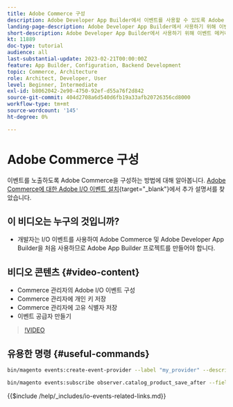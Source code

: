 ```yaml
---
title: Adobe Commerce 구성
description: Adobe Developer App Builder에서 이벤트를 사용할 수 있도록 Adobe Commerce을 구성하는 방법에 대해 알아봅니다.
landing-page-description: Adobe Developer App Builder에서 사용하기 위해 이벤트 메커니즘을 사용하도록 Adobe Commerce을 구성하는 방법에 대해 알아봅니다.
short-description: Adobe Developer App Builder에서 사용하기 위해 이벤트 메커니즘을 사용하도록 Adobe Commerce을 구성하는 방법에 대해 알아봅니다.
kt: 11889
doc-type: tutorial
audience: all
last-substantial-update: 2023-02-21T00:00:00Z
feature: App Builder, Configuration, Backend Development
topic: Commerce, Architecture
role: Architect, Developer, User
level: Beginner, Intermediate
exl-id: b8062042-2e90-4750-92ef-d55a76f2d842
source-git-commit: 404d2708a6d540d6fb19a33afb20726356cd8000
workflow-type: tm+mt
source-wordcount: '145'
ht-degree: 0%

---
```


# Adobe Commerce 구성

이벤트를 노출하도록 Adobe Commerce을 구성하는 방법에 대해 알아봅니다. [Adobe Commerce에 대한 Adobe I/O 이벤트 설치](https://developer.adobe.com/commerce/events/get-started/installation/){target="_blank"}에서 추가 설명서를 찾았습니다.

## 이 비디오는 누구의 것입니까?

* 개발자는 I/O 이벤트를 사용하여 Adobe Commerce 및 Adobe Developer App Builder을 처음 사용하므로 Adobe App Builder 프로젝트를 만들어야 합니다.

## 비디오 콘텐츠 {#video-content}

* Commerce 관리자의 Adobe I/O 이벤트 구성
* Commerce 관리자에 개인 키 저장
* Commerce 관리자에 고유 식별자 저장
* 이벤트 공급자 만들기

>[!VIDEO](https://video.tv.adobe.com/v/3419716?quality=12&learn=on&captions=kor)

## 유용한 명령 {#useful-commands}

```bash
bin/magento events:create-event-provider --label "my_provider" --description "Provides out-of-process extensibility for Adobe Commerce"

bin/magento events:subscribe observer.catalog_product_save_after --fields=name --fields=price
```

{{$include /help/_includes/io-events-related-links.md}}
